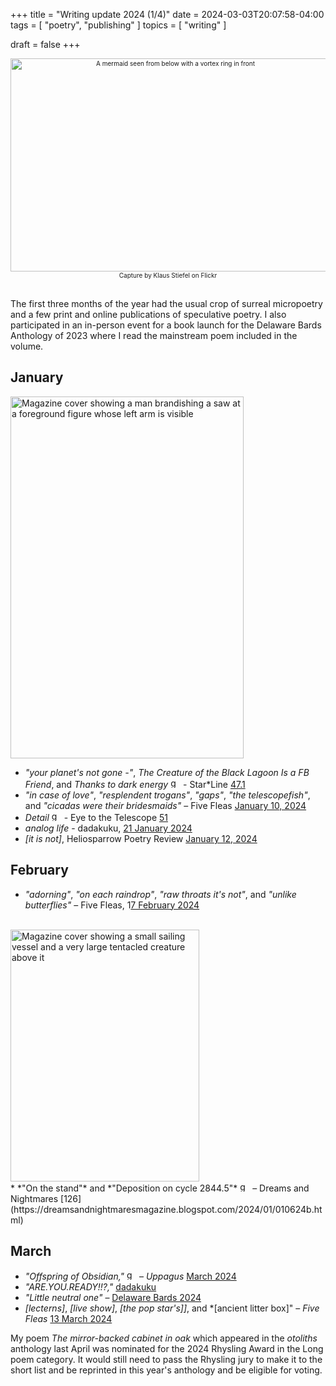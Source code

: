 +++
title = "Writing update 2024 (1/4)"
date = 2024-03-03T20:07:58-04:00
tags = [
    "poetry",
    "publishing"
]
topics = [
    "writing"
]

draft = false
+++
<div align="center" style="font-size:x-small"><img src="https://milkfish08.s3.amazonaws.com/photo/blog/abovethefold/17074517078_78eef441b8_k.jpg" alt="A mermaid seen from below with a vortex ring in front" width="512" height="341" title="Mermaid" /><br />Capture by Klaus Stiefel on Flickr</div><br clear="all" />

The first three months of the year had the usual crop of surreal micropoetry and a few print and online publications of speculative poetry.
I also participated in an in-person event for a book launch for the Delaware Bards Anthology of 2023 where I read the mainstream poem included in the volume.

## January

<img src="https://milkfish08.s3.amazonaws.com/photo/blog/abovethefold/StarLine47.2-cover.jpg" title="Star*Line 47.2 cover" alt="Magazine cover showing a man brandishing a saw at a foreground figure whose left arm is visible" width=373 height=579 /><br clear="all" />
* *"your planet's not gone -"*, *The Creature of the Black Lagoon Is a FB Friend*, and *Thanks to dark energy*  <img src="https://milkfish08.s3.amazonaws.com/photo/blog/award_star_gold_1.png" width=16 height=16 title="gold star" /> - Star*Line [47.1](https://sfpoetry.com/sl/issues/starline47.1.html)
* *"in case of love"*, *"resplendent trogans"*, *"gaps"*, *"the telescopefish"*, and *"cicadas were their bridesmaids"* – Five Fleas [January 10, 2024](https://fivefleas.blogspot.com/2024/01/evening-of-january-10-2024.html)
* *Detail*  <img src="https://milkfish08.s3.amazonaws.com/photo/blog/award_star_gold_1.png" width=16 height=16 title="gold star" /> - Eye to the Telescope [51](https://eyetothetelescope.com/archives/051issue.html)
* *analog life* - dadakuku, [21 January 2024](https://dadakuku.com/2024/01/20/analog-life/)
* *[it is not]*, Heliosparrow Poetry Review [January 12, 2024](https://heliosparrow.com/2024/01/12-22/)

## February

* *"adorning"*, *"on each raindrop"*, *"raw throats it's not"*, and *"unlike butterflies"* – Five Fleas, 1[7 February 2024](https://fivefleas.blogspot.com/2024/02/evening-of-february-17-2024.html)
<br clear="all" />
<img src="https://milkfish08.s3.amazonaws.com/photo/blog/abovethefold/amIWbacHjIQC8w1G66ahV48s24Hf16BBzivlcjFN.jpg" title="Dreams and Nightmares 126 cover" alt="Magazine cover showing a small sailing vessel and a very large tentacled creature above it" width=302 height=403 /><br clear="all" />
* *"On the stand"* and *"Deposition on cycle 2844.5"* <img src="https://milkfish08.s3.amazonaws.com/photo/blog/award_star_gold_1.png" width=16 height=16 title="gold star" /> – Dreams and Nightmares [126](https://dreamsandnightmaresmagazine.blogspot.com/2024/01/010624b.html)


## March 

* *"Offspring of Obsidian,"* <img src="https://milkfish08.s3.amazonaws.com/photo/blog/award_star_gold_1.png" width=16 height=16 title="gold star" /> –  *Uppagus* [March 2024](https://uppagus.com/poems/magahiz-offspring/) 
* *"ARE.YOU.READY!!?,"* [dadakuku](https://dadakuku.com/2024/03/04/are-you-ready/)
* *"Little neutral one"* – [Delaware Bards 2024](https://www.localgemspoetrypress.com/delaware-bards-poetry-review-preorders.html)
 * *[lecterns]*, *[live show]*, *[the pop star's]]*, and *[ancient litter box]" – *Five Fleas* [13 March 2024](https://fivefleas.blogspot.com/2024/03/morning-of-march-13-2024.html)

 My poem *The mirror-backed cabinet in oak* which appeared in the *otoliths* anthology last April was nominated for the 2024 Rhysling Award in the Long poem category.
 It would still need to pass the Rhysling jury to make it to the short list and be reprinted in this year's anthology and be eligible for voting.